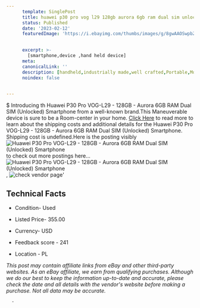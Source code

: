 ```yaml
---
      template: SinglePost
      title: huawei p30 pro vog l29 128gb aurora 6gb ram dual sim unlocked smartphone
      status: Published
      date: '2023-02-12'
      featuredImage: 'https://i.ebayimg.com/thumbs/images/g/8gwAAOSwpbZj4pxp/s-l225.jpg'
       

      excerpt: >-
        [smartphone,device ,hand held device]
      meta:
      canonicalLink: ''
      description: [handheld,industrially made,well crafted,Portable,Mobile,Compact,Convenient,Lightweight,Maneuverable,Man-portable,Miniature,Carriable,Hand-held,Light,Holdable,Transportable,Mobile device,Pocket-sized,On-the-go,Wireless,Cordless,Compact size,Convenient size, smartphone,device ,hand held device]
      noindex: false
      

---
```

$
      Introducing th Huawei P30 Pro VOG-L29 - 128GB - Aurora 6GB RAM Dual SIM (Unlocked) Smartphone from a well-known brand.This Maneuverable device  is sure to be a Room-center in your home. [Click Here](https://www.ebay.com/itm/165927689711?hash=item26a20f9def%3Ag%3A8gwAAOSwpbZj4pxp&mkevt=1&mkcid=1&mkrid=711-53200-19255-0&campid=%253CePNCampaignId%253E&customid=%253CreferenceId%253E&toolid=10049) to read more to learn about the shipping costs and additional details for the Huawei P30 Pro VOG-L29 - 128GB - Aurora 6GB RAM Dual SIM (Unlocked) Smartphone. Shipping cost is undefined.Here is the posting visibly ![Huawei P30 Pro VOG-L29 - 128GB - Aurora 6GB RAM Dual SIM (Unlocked) Smartphone](https://i.ebayimg.com/thumbs/images/g/8gwAAOSwpbZj4pxp/s-l225.jpg) to check out more postings here... ![Huawei P30 Pro VOG-L29 - 128GB - Aurora 6GB RAM Dual SIM (Unlocked) Smartphone](https://i.ebayimg.com/images/g/8gwAAOSwpbZj4pxp/s-l1600.jpg), ![check vendor page](https://origin-galleryplus.ebayimg.com/ws/web/165927689711_2_0_1/225x225.jpg,https://origin-galleryplus.ebayimg.com/ws/web/165927689711_3_0_1/225x225.jpg,https://origin-galleryplus.ebayimg.com/ws/web/165927689711_4_0_1/225x225.jpg,https://origin-galleryplus.ebayimg.com/ws/web/165927689711_5_0_1/225x225.jpg,https://origin-galleryplus.ebayimg.com/ws/web/165927689711_6_0_1/225x225.jpg,https://origin-galleryplus.ebayimg.com/ws/web/165927689711_7_0_1/225x225.jpg,https://origin-galleryplus.ebayimg.com/ws/web/165927689711_8_0_1/225x225.jpg,https://origin-galleryplus.ebayimg.com/ws/web/165927689711_9_0_1/225x225.jpg,https://origin-galleryplus.ebayimg.com/ws/web/165927689711_10_0_1/225x225.jpg,https://origin-galleryplus.ebayimg.com/ws/web/165927689711_11_0_1/225x225.jpg,https://origin-galleryplus.ebayimg.com/ws/web/165927689711_12_0_1/225x225.jpg,https://origin-galleryplus.ebayimg.com/ws/web/165927689711_13_0_1/225x225.jpg,https://origin-galleryplus.ebayimg.com/ws/web/165927689711_14_0_1/225x225.jpg,https://origin-galleryplus.ebayimg.com/ws/web/165927689711_15_0_1/225x225.jpg,https://origin-galleryplus.ebayimg.com/ws/web/165927689711_16_0_1/225x225.jpg,https://origin-galleryplus.ebayimg.com/ws/web/165927689711_17_0_1/225x225.jpg)'

      

 ## Technical Facts 



     
      

 - Condition- Used 


      

 - Listed Price- 355.00 


      

 - Currency- USD 


      

 - Feedback score - 241 


      

 - Location - PL 


      
      

 *_This post may contain affiliate links from eBay and other third-party websites. As an eBay affiliate, we earn from qualifying purchases. Although we do our best to keep the information up-to-date and accurate, please check the date and all details with the vendor's website before making a purchase. Not all data may be accurate._*




      -
